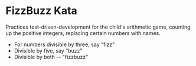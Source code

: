 # FizzBuzz Kata

Practices test-driven-development for the child's arithmetic game, counting up the positive integers, replacing certain numbers with names.

- For numbers divisible by three, say "fizz"
- Divisible by five, say "buzz"
- Divisible by both -- "fizzbuzz"